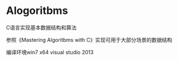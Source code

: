 # Alogoritbms
C语言实现基本数据结构和算法

参照《Mastering Algoritbms with C》实现可用于大部分场景的数据结构

编译环境win7 x64
visual studio 2013
